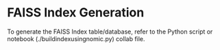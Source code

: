 # FAISS Index Generation

To generate the FAISS Index table/database, refer to the Python script or notebook (./buildindexusingnomic.py) collab file.



